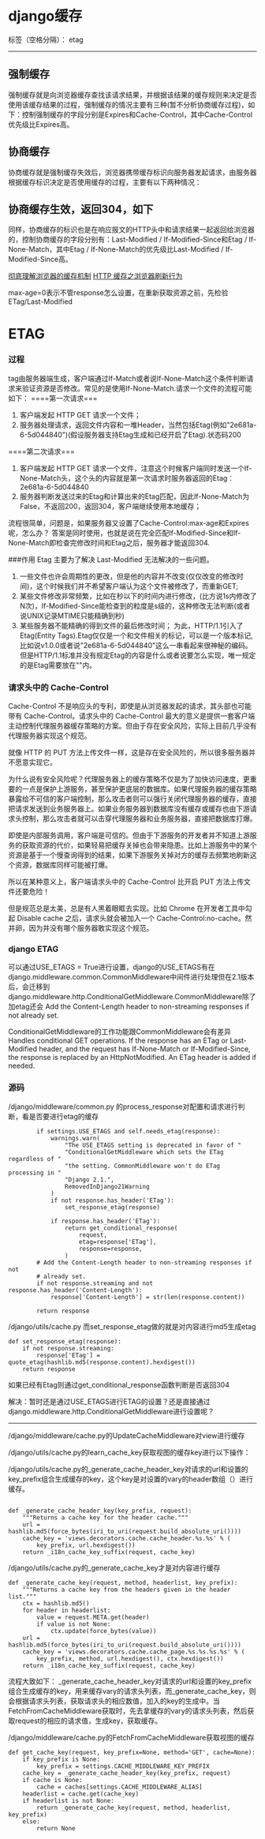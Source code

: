 # django缓存

标签（空格分隔）： etag

---
## 强制缓存
强制缓存就是向浏览器缓存查找该请求结果，并根据该结果的缓存规则来决定是否使用该缓存结果的过程，强制缓存的情况主要有三种(暂不分析协商缓存过程)，如下：控制强制缓存的字段分别是Expires和Cache-Control，其中Cache-Control优先级比Expires高。

## 协商缓存
协商缓存就是强制缓存失效后，浏览器携带缓存标识向服务器发起请求，由服务器根据缓存标识决定是否使用缓存的过程，主要有以下两种情况：

## 协商缓存生效，返回304，如下
同样，协商缓存的标识也是在响应报文的HTTP头中和请求结果一起返回给浏览器的，控制协商缓存的字段分别有：Last-Modified / If-Modified-Since和Etag / If-None-Match，其中Etag / If-None-Match的优先级比Last-Modified / If-Modified-Since高。

[彻底理解浏览器的缓存机制](https://juejin.im/entry/5ad86c16f265da505a77dca4)
[HTTP 缓存之浏览器刷新行为](https://segmentfault.com/a/1190000010787023)

max-age=0表示不管response怎么设置，在重新获取资源之前，先检验ETag/Last-Modified


# ETAG

### 过程
  tag由服务器端生成，客户端通过If-Match或者说If-None-Match这个条件判断请求来验证资源是否修改。常见的是使用If-None-Match.请求一个文件的流程可能如下：
====第一次请求===

1. 客户端发起 HTTP GET 请求一个文件；
2. 服务器处理请求，返回文件内容和一堆Header，当然包括Etag(例如"2e681a-6-5d044840")(假设服务器支持Etag生成和已经开启了Etag).状态码200

====第二次请求===

1. 客户端发起 HTTP GET 请求一个文件，注意这个时候客户端同时发送一个If-None-Match头，这个头的内容就是第一次请求时服务器返回的Etag：2e681a-6-5d044840
2. 服务器判断发送过来的Etag和计算出来的Etag匹配，因此If-None-Match为False，不返回200，返回304，客户端继续使用本地缓存；

流程很简单，问题是，如果服务器又设置了Cache-Control:max-age和Expires呢，怎么办？
答案是同时使用，也就是说在完全匹配If-Modified-Since和If-None-Match即检查完修改时间和Etag之后，服务器才能返回304.

###作用
Etag 主要为了解决 Last-Modified 无法解决的一些问题。

1. 一些文件也许会周期性的更改，但是他的内容并不改变(仅仅改变的修改时间)，这个时候我们并不希望客户端认为这个文件被修改了，而重新GET;
2. 某些文件修改非常频繁，比如在秒以下的时间内进行修改，(比方说1s内修改了N次)，If-Modified-Since能检查到的粒度是s级的，这种修改无法判断(或者说UNIX记录MTIME只能精确到秒)
3. 某些服务器不能精确的得到文件的最后修改时间；
为此，HTTP/1.1引入了 Etag(Entity Tags).Etag仅仅是一个和文件相关的标记，可以是一个版本标记,比如说v1.0.0或者说"2e681a-6-5d044840"这么一串看起来很神秘的编码。但是HTTP/1.1标准并没有规定Etag的内容是什么或者说要怎么实现，唯一规定的是Etag需要放在""内。

### 请求头中的 Cache-Control

Cache-Control 不是响应头的专利，即使是从浏览器发起的请求，其头部也可能带有 Cache-Control。请求头中的 Cache-Control 最大的意义是提供一套客户端主动控制代理服务器缓存策略的方案。但由于存在安全风险，实际上目前几乎没有代理服务器实现这个规范。

就像 HTTP 的 PUT 方法上传文件一样，这是存在安全风险的，所以很多服务器并不愿意实现它。

为什么说有安全风险呢？代理服务器上的缓存策略不仅是为了加快访问速度，更重要的一点是保护上游服务，甚至保护更底层的数据库。如果代理服务器的缓存策略暴露给不可信的客户端控制，那么攻击者则可以强行关闭代理服务器的缓存，直接把请求发送到业务服务器上。如果业务服务器到数据库没有缓存或缓存也由下游请求头控制，那么攻击者就可以击穿代理服务器和业务服务器，直接把数据库打爆。

即使是内部服务调用，客户端是可信的。但由于下游服务的开发者并不知道上游服务的获取资源的代价，如果轻易把缓存关掉也会带来隐患。比如上游服务中的某个资源是基于一个慢查询得到的结果，如果下游服务关掉对方的缓存去频繁地刷新这个资源，数据库同样可能被打爆。

所以在某种意义上，客户端请求头中的 Cache-Control 比开启 PUT 方法上传文件还要危险！

但是规范总是太美，总是有人黑着眼眶去实现。比如 Chrome 在开发者工具中勾起 Disable cache 之后，请求头就会被加入一个 Cache-Control:no-cache。然并卵，因为并没有哪个服务器敢实现这个规范。


### django ETAG
  
  可以通过USE_ETAGS = True进行设置，django的USE_ETAGS有在django.middleware.common.CommonMiddleware中间件进行处理但在2.1版本后，会迁移到django.middleware.http.ConditionalGetMiddleware.CommonMiddleware除了加etag还会
Add the Content-Length header to non-streaming responses if not already set.

  ConditionalGetMiddleware的工作功能跟CommonMiddleware会有差异
Handles conditional GET operations. If the response has an ETag or
Last-Modified header, and the request has If-None-Match or
If-Modified-Since, the response is replaced by an HttpNotModified. An ETag header is added if needed.

### 源码
/django/middleware/common.py 的process_response对配置和请求进行判断，看是否要进行etag的缓存
```
        if settings.USE_ETAGS and self.needs_etag(response):
            warnings.warn(
                "The USE_ETAGS setting is deprecated in favor of "
                "ConditionalGetMiddleware which sets the ETag regardless of "
                "the setting. CommonMiddleware won't do ETag processing in "
                "Django 2.1.",
                RemovedInDjango21Warning
            )
            if not response.has_header('ETag'):
                set_response_etag(response)

            if response.has_header('ETag'):
                return get_conditional_response(
                    request,
                    etag=response['ETag'],
                    response=response,
                )
        # Add the Content-Length header to non-streaming responses if not
        # already set.
        if not response.streaming and not response.has_header('Content-Length'):
            response['Content-Length'] = str(len(response.content))

        return response
```
/django/utils/cache.py
而set_response_etag做的就是对内容进行md5生成etag
```
def set_response_etag(response):
    if not response.streaming:
        response['ETag'] = quote_etag(hashlib.md5(response.content).hexdigest())
    return response
```
如果已经有Etag则通过get_conditional_response函数判断是否返回304

解决：暂时还是通过USE_ETAGS进行ETAG的设置？还是直接通过django.middleware.http.ConditionalGetMiddleware进行设置呢？
    

----
/django/middleware/cache.py的UpdateCacheMiddleware对view进行缓存

/django/utils/cache.py的learn_cache_key获取视图的缓存key进行以下操作：

/django/utils/cache.py的_generate_cache_header_key对请求的url和设置的key_prefix组合生成缓存的key，这个key是对设置的vary的header数组（）进行缓存。
```

def _generate_cache_header_key(key_prefix, request):
    """Returns a cache key for the header cache."""
    url = hashlib.md5(force_bytes(iri_to_uri(request.build_absolute_uri())))
    cache_key = 'views.decorators.cache.cache_header.%s.%s' % (
        key_prefix, url.hexdigest())
    return _i18n_cache_key_suffix(request, cache_key)
```

/django/utils/cache.py的_generate_cache_key才是对内容进行缓存
```
def _generate_cache_key(request, method, headerlist, key_prefix):
    """Returns a cache key from the headers given in the header list."""
    ctx = hashlib.md5()
    for header in headerlist:
        value = request.META.get(header)
        if value is not None:
            ctx.update(force_bytes(value))
    url = hashlib.md5(force_bytes(iri_to_uri(request.build_absolute_uri())))
    cache_key = 'views.decorators.cache.cache_page.%s.%s.%s.%s' % (
        key_prefix, method, url.hexdigest(), ctx.hexdigest())
    return _i18n_cache_key_suffix(request, cache_key)
```
流程大致如下：
_generate_cache_header_key对请求的url和设置的key_prefix组合生成缓存的key，用来缓存vary的请求头列表，而_generate_cache_key，则会根据请求头列表，获取请求头的相应数值，加入的key的生成中。当FetchFromCacheMiddleware获取时，先去拿缓存的vary的请求头列表，然后获取request的相应的请求值，生成key，获取缓存。

/django/middleware/cache.py的FetchFromCacheMiddleware获取视图的缓存

```
def get_cache_key(request, key_prefix=None, method='GET', cache=None):
    if key_prefix is None:
        key_prefix = settings.CACHE_MIDDLEWARE_KEY_PREFIX
    cache_key = _generate_cache_header_key(key_prefix, request)
    if cache is None:
        cache = caches[settings.CACHE_MIDDLEWARE_ALIAS]
    headerlist = cache.get(cache_key)
    if headerlist is not None:
        return _generate_cache_key(request, method, headerlist, key_prefix)
    else:
        return None

```